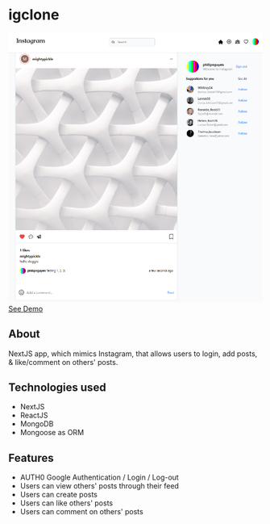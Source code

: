 # igclone

<img src="./gh-preview/ig-clone-preview-1.png" alt="app preview"/>
<a href="https://ig.philipnguyen.dev">See Demo</a>

## About

NextJS app, which mimics Instagram, that allows users to login, add posts,  & like/comment on others' posts.

## Technologies used

- NextJS
- ReactJS
- MongoDB
- Mongoose as ORM

## Features

- AUTH0 Google Authentication / Login / Log-out
- Users can view others' posts through their feed
- Users can create posts
- Users can like others' posts
- Users can comment on others' posts
